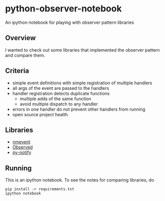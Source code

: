 # python-observer-notebook

An ipython notebook for playing with observer pattern libraries

## Overview

I wanted to check out some libraries that implemented the observer pattern and compare them.

## Criteria

* simple event definitions with simple registration of multiple handlers
* all args of the event are passed to the handlers
* handler registration detects duplicate functions
  * multiple adds of the same function
  * avoid multiple dispatch to any handler
* errors in one handler do not prevent other handlers from running
* open source project health

## Libraries

* [nmevent](http://pythonhosted.org/nmevent/)
* [Observed](https://github.com/DanielSank/observed)
* [py-notify](http://download.gna.org/py-notify/reference/index.html)

## Running

This is an ipython notebook. To see the notes for comparing libraries, do

```
pip install -r requirements.txt
ipython notebook
```
